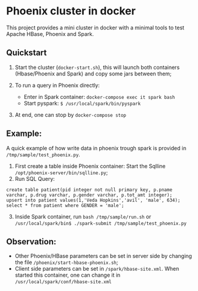 # Phoenix cluster in docker

This project provides a mini cluster in docker with a minimal tools to test Apache HBase, Phoenix and Spark. 

## Quickstart

1. Start the cluster (`docker-start.sh`), this will launch both containers (Hbase/Phoenix and Spark) and copy some jars between them;
2. To run a query in Phoenix directly: 
    * Enter in Spark container: `docker-compose exec it spark bash`
    * Start pyspark: `$ /usr/local/spark/bin/pyspark`

3. At end, one can stop by `docker-compose stop`
    
    
    
## Example:
    
A quick example of how write data in phoenix trough spark is provided in `/tmp/sample/test_phoenix.py`. 

1. First create a table inside Phoenix container: Start the Sqlline `/opt/phoenix-server/bin/sqlline.py`;
2. Run SQL Query: 
```
create table patient(pid integer not null primary key, p.pname varchar, p.drug varchar, p.gender varchar, p.tot_amt integer);
upsert into patient values(1,'Veda Hopkins','avil', 'male', 634);
select * from patient where GENDER = 'male';
```

3. Inside Spark container, run `bash /tmp/sample/run.sh` or `/usr/local/spark/bin$ ./spark-submit /tmp/sample/test_phoenix.py` 


## Observation:

* Other Phoenix/HBase parameters can be set in server side by changing the file `/phoenix/start-hbase-phoenix.sh`;
* Client side parameters can be set in `/spark/hbase-site.xml`. When started this container, one can change it in `/usr/local/spark/conf/hbase-site.xml`


